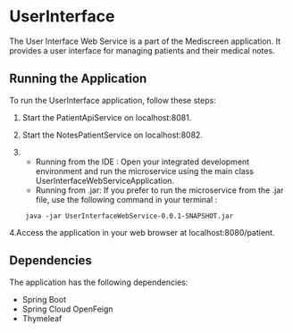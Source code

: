 # UserInterface

The User Interface Web Service is a part of the Mediscreen application. 
It provides a user interface for managing patients and their medical notes.

## Running the Application

To run the UserInterface application, follow these steps:

1. Start the PatientApiService on localhost:8081.

2. Start the NotesPatientService  on localhost:8082.

3. - Running from the IDE : Open your integrated development environment and run the microservice 
     using the main class UserInterfaceWebServiceApplication.
   - Running from .jar: If you prefer to run the microservice from the .jar file, use the following command
     in your terminal :
```
	java -jar UserInterfaceWebService-0.0.1-SNAPSHOT.jar
```

4.Access the application in your web browser at localhost:8080/patient.

## Dependencies

The application has the following dependencies:

- Spring Boot
- Spring Cloud OpenFeign
- Thymeleaf
